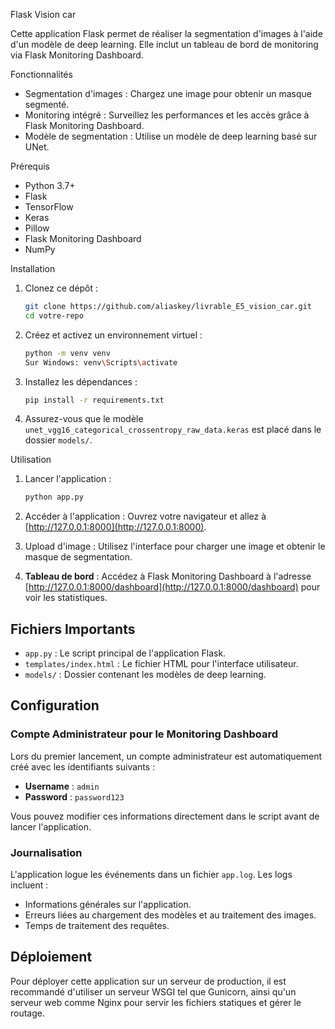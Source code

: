 Flask Vision car

Cette application Flask permet de réaliser la segmentation d'images à l'aide d'un modèle de deep learning. Elle inclut un tableau de bord de monitoring via Flask Monitoring Dashboard.

Fonctionnalités

- Segmentation d'images : Chargez une image pour obtenir un masque segmenté.
- Monitoring intégré : Surveillez les performances et les accès grâce à Flask Monitoring Dashboard.
- Modèle de segmentation : Utilise un modèle de deep learning basé sur UNet.

Prérequis

- Python 3.7+
- Flask
- TensorFlow
- Keras
- Pillow
- Flask Monitoring Dashboard
- NumPy

Installation

1. Clonez ce dépôt :

    ```bash
    git clone https://github.com/aliaskey/livrable_E5_vision_car.git
    cd votre-repo
    ```

2. Créez et activez un environnement virtuel :

    ```bash
    python -m venv venv
    Sur Windows: venv\Scripts\activate
    ```

3. Installez les dépendances :

    ```bash
    pip install -r requirements.txt
    ```

4. Assurez-vous que le modèle `unet_vgg16_categorical_crossentropy_raw_data.keras` est placé dans le dossier `models/`.

Utilisation

1. Lancer l'application :

    ```bash
    python app.py
    ```

2. Accéder à l'application : Ouvrez votre navigateur et allez à [http://127.0.0.1:8000](http://127.0.0.1:8000).

3. Upload d'image : Utilisez l'interface pour charger une image et obtenir le masque de segmentation.

4. **Tableau de bord** : Accédez à Flask Monitoring Dashboard à l'adresse [http://127.0.0.1:8000/dashboard](http://127.0.0.1:8000/dashboard) pour voir les statistiques.

## Fichiers Importants

- `app.py` : Le script principal de l'application Flask.
- `templates/index.html` : Le fichier HTML pour l'interface utilisateur.
- `models/` : Dossier contenant les modèles de deep learning.

## Configuration

### Compte Administrateur pour le Monitoring Dashboard

Lors du premier lancement, un compte administrateur est automatiquement créé avec les identifiants suivants :

- **Username** : `admin`
- **Password** : `password123`

Vous pouvez modifier ces informations directement dans le script avant de lancer l'application.

### Journalisation

L'application logue les événements dans un fichier `app.log`. Les logs incluent :

- Informations générales sur l'application.
- Erreurs liées au chargement des modèles et au traitement des images.
- Temps de traitement des requêtes.

## Déploiement

Pour déployer cette application sur un serveur de production, il est recommandé d'utiliser un serveur WSGI tel que Gunicorn, ainsi qu'un serveur web comme Nginx pour servir les fichiers statiques et gérer le routage.

